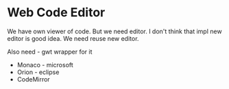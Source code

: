 # Web Code Editor

We have own viewer of code. But we need editor. I don't think that impl new editor is good idea. We need reuse new editor. 

Also need - gwt wrapper for it

 * Monaco - microsoft 
 * Orion - eclipse
 * CodeMirror 
